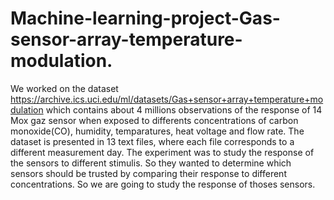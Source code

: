 # Machine-learning-project-Gas-sensor-array-temperature-modulation.
We worked on the dataset https://archive.ics.uci.edu/ml/datasets/Gas+sensor+array+temperature+modulation  which contains about 4 millions observations of the response of 14 Mox gaz sensor when exposed to differents concentrations of carbon monoxide(CO), humidity, temparatures, heat voltage and flow rate. The dataset is presented in 13 text files, where each file corresponds to a different measurement day. The experiment was to study the response of the sensors to different stimulis. So they wanted to determine which sensors should be trusted by comparing their response to different concentrations. So we are going to study the response of thoses sensors. 
